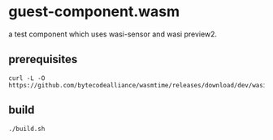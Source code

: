 # guest-component.wasm

a test component which uses wasi-sensor and wasi preview2.

## prerequisites

```
curl -L -O https://github.com/bytecodealliance/wasmtime/releases/download/dev/wasi_snapshot_preview1.reactor.wasm
```

## build

```
./build.sh
```
